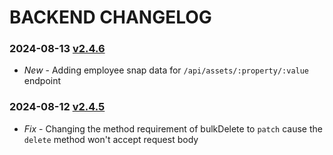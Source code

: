# BACKEND CHANGELOG

### 2024-08-13 [v2.4.6](https://connect.zoho.com/portal/intranet/task/623367000000584121)
- *New* - Adding employee snap data for `/api/assets/:property/:value` endpoint

### 2024-08-12 [v2.4.5](https://connect.zoho.com/portal/intranet/task/623367000000573043)
- *Fix* - Changing the method requirement of bulkDelete to `patch` cause the `delete` method won't accept request body